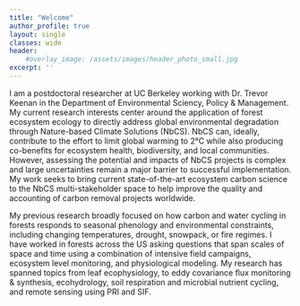 ```yaml
---
title: "Welcome"
author_profile: true
layout: single
classes: wide
header:
    #overlay_image: /assets/images/header_photo_small.jpg
excerpt: ''
---
```


I am a postdoctoral researcher at UC Berkeley working with Dr. Trevor Keenan in the Department of Environmental Sciency, Policy & Management. My current research interests center around the application of forest ecosystem ecology to directly address global environmental degradation through Nature-based Climate Solutions (NbCS).  NbCS can, ideally, contribute to the effort to limit global warming to 2°C while also producing co-benefits for ecosystem health, biodiversity, and local communities.  However, assessing the potential and impacts of NbCS projects is complex and large uncertainties remain a major barrier to successful implementation.  My work seeks to bring current state-of-the-art ecosystem carbon science to the NbCS multi-stakeholder space to help improve the quality and accounting of carbon removal projects worldwide.

My previous research broadly focused on how carbon and water cycling in forests responds to seasonal phenology and environmental constraints, including changing temperatures, drought, snowpack, or fire regimes.  I have worked in forests across the US asking questions that span scales of space and time using a combination of intensive field campaigns, ecosystem level monitoring, and physiological modeling. My research has spanned topics from leaf ecophysiology, to eddy covariance flux monitoring & synthesis, ecohydrology, soil respiration and microbial nutrient cycling, and remote sensing using PRI and SIF.